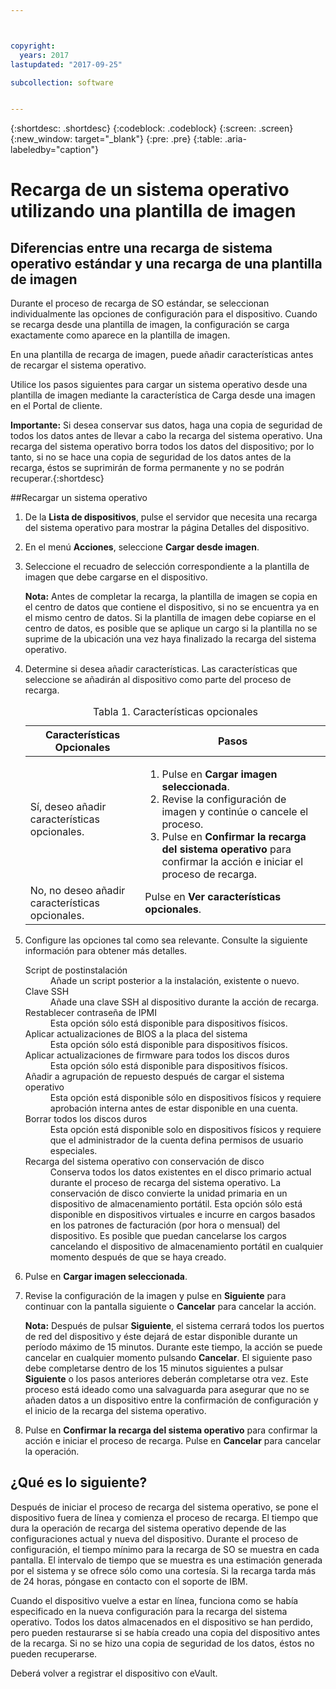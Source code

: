 ```yaml
---



copyright:
  years: 2017
lastupdated: "2017-09-25"

subcollection: software


---
```


{:shortdesc: .shortdesc}
{:codeblock: .codeblock}
{:screen: .screen}
{:new_window: target="_blank"}
{:pre: .pre}
{:table: .aria-labeledby="caption"}

# Recarga de un sistema operativo utilizando una plantilla de imagen

## Diferencias entre una recarga de sistema operativo estándar y una recarga de una plantilla de imagen
Durante el proceso de recarga de SO estándar, se seleccionan individualmente las opciones de configuración para el dispositivo. Cuando se recarga desde una plantilla de imagen, la configuración se carga exactamente como aparece en la plantilla de imagen. 

En una plantilla de recarga de imagen, puede añadir características antes de recargar el sistema operativo.

Utilice los pasos siguientes para cargar un sistema operativo desde una plantilla de imagen mediante la característica de Carga desde una imagen en el Portal de cliente.

**Importante:** Si desea conservar sus datos, haga una copia de seguridad de todos los datos antes de llevar a cabo la recarga del sistema operativo. Una recarga del sistema operativo borra todos los datos del dispositivo; por lo tanto, si no se hace una copia de seguridad de los datos antes de la recarga, éstos se suprimirán de forma permanente y no se podrán recuperar.{:shortdesc}

##Recargar un sistema operativo
1. De la **Lista de dispositivos**, pulse el servidor que necesita una recarga del sistema operativo para mostrar la página Detalles del dispositivo.
2. En el menú **Acciones**, seleccione **Cargar desde imagen**.
3. Seleccione el recuadro de selección correspondiente a la plantilla de imagen que debe cargarse en el dispositivo.

   **Nota:** Antes de completar la recarga, la plantilla de imagen se copia en el centro de datos que contiene el dispositivo, si no se encuentra ya en el mismo centro de datos. Si la plantilla de imagen debe copiarse en el centro de datos, es posible que se aplique un cargo si la plantilla no se suprime de la ubicación una vez haya finalizado la recarga del sistema operativo.
  
4. Determine si desea añadir características. Las características que seleccione se añadirán al dispositivo como parte del proceso de recarga.
   
   <table>
   <CAPTION>Tabla 1. Características opcionales</CAPTION>
   <THEAD>
   <TR>
   <th>Características Opcionales</th>
   <th>Pasos</th>
   </TR>
   </THEAD>
   <TBODY>
   <tr>
   </tr>
   <tr>
   <td>Sí, deseo añadir características opcionales.</td>
   <td>
   <ol>
   <li>Pulse en <b>Cargar imagen seleccionada</b>.</li>
   <li>Revise la configuración de imagen y continúe o cancele el proceso.</li>
   <li>Pulse en <b>Confirmar la recarga del sistema operativo</b> para confirmar la acción e iniciar el proceso de recarga. </li>
   </ol>
   </td>
   </tr>
   <tr>
   <td>No, no deseo añadir características opcionales.</td>
   <td>Pulse en <b>Ver características opcionales</b>.</td>
   </tr>
   </TBODY>
   </table>

5. Configure las opciones tal como sea relevante. Consulte la siguiente información para obtener más detalles.
   
   <dl>
   <dt>Script de postinstalación</dt>
   <dd>Añade un script posterior a la instalación, existente o nuevo.</dd>
   <dt>Clave SSH</dt>
   <dd>Añade una clave SSH al dispositivo durante la acción de recarga. </dd>
   <dt>Restablecer contraseña de IPMI</dt>
   <dd> Esta opción sólo está disponible para dispositivos físicos. </dd>
   <dt>Aplicar actualizaciones de BIOS a la placa del sistema</dt>
   <dd>Esta opción sólo está disponible para dispositivos físicos. </dd>
   <dt>Aplicar actualizaciones de firmware para todos los discos duros</dt>
   <dd>Esta opción sólo está disponible para dispositivos físicos. </dd>
   <dt>Añadir a agrupación de repuesto después de cargar el sistema operativo</dt>
   <dd>Esta opción está disponible sólo en dispositivos físicos y requiere aprobación interna antes de estar disponible en una cuenta.</dd>
   <dt>Borrar todos los discos duros</dt>
   <dd> Esta opción está disponible solo en dispositivos físicos y requiere que el administrador de la cuenta defina permisos de usuario especiales.</dd>
   <dt>Recarga del sistema operativo con conservación de disco</dt>
   <dd>Conserva todos los datos existentes en el disco primario actual durante el proceso de recarga del sistema operativo. La conservación de disco convierte la unidad primaria en un dispositivo de almacenamiento portátil. Esta opción sólo está disponible en dispositivos virtuales e incurre en cargos basados en los patrones de facturación (por hora o mensual) del dispositivo. Es posible que puedan cancelarse los cargos cancelando el dispositivo de almacenamiento portátil en cualquier momento después de que se haya creado.</dd>
   </dl>

6. Pulse en **Cargar imagen seleccionada**.

7. Revise la configuración de la imagen y pulse en **Siguiente** para continuar con la pantalla siguiente o **Cancelar** para cancelar la acción.

   **Nota:** Después de pulsar **Siguiente**, el sistema cerrará todos los puertos de red del dispositivo y éste dejará de estar disponible durante un período máximo de 15 minutos. Durante este tiempo, la acción se puede cancelar en cualquier momento pulsando **Cancelar**. El siguiente paso debe completarse dentro de los 15 minutos siguientes a pulsar **Siguiente** o los pasos anteriores deberán completarse otra vez. Este proceso está ideado como una salvaguarda para asegurar que no se añaden datos a un dispositivo entre la confirmación de configuración y el inicio de la recarga del sistema operativo.

8. Pulse en **Confirmar la recarga del sistema operativo** para confirmar la acción e iniciar el proceso de recarga. Pulse en **Cancelar** para cancelar la operación.


## ¿Qué es lo siguiente?
Después de iniciar el proceso de recarga del sistema operativo, se pone el dispositivo fuera de línea y comienza el proceso de recarga. El tiempo que dura la operación de recarga del sistema operativo depende de las configuraciones actual y nueva del dispositivo. Durante el proceso de configuración, el tiempo mínimo para la recarga de SO se muestra en cada pantalla. El intervalo de tiempo que se muestra es una estimación generada por el sistema y se ofrece sólo como una cortesía. Si la recarga tarda más de 24 horas, póngase en contacto con el soporte de IBM.

Cuando el dispositivo vuelve a estar en línea, funciona como se había especificado en la nueva configuración para la recarga del sistema operativo. Todos los datos almacenados en el dispositivo se han perdido, pero pueden restaurarse si se había creado una copia del dispositivo antes de la recarga. Si no se hizo una copia de seguridad de los datos, éstos no pueden recuperarse. 

Deberá volver a registrar el dispositivo con eVault. <!--using the folliwng link: ![External link icon](../icons/launch-glyph.svg "External link icon")](https://knowledgelayer.softlayer.com/procedure/how-do-i-re-register-evault){: new_window}.-->
